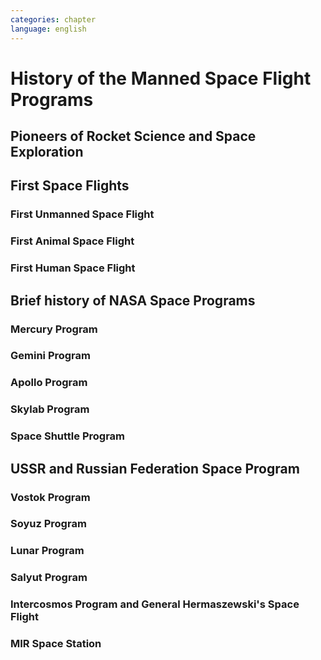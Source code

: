 ```yaml
---
categories: chapter
language: english
---
```


# History of the Manned Space Flight Programs

## Pioneers of Rocket Science and Space Exploration

## First Space Flights
### First Unmanned Space Flight
### First Animal Space Flight
### First Human Space Flight

## Brief history of NASA Space Programs
### Mercury Program
### Gemini Program
### Apollo Program
### Skylab Program
### Space Shuttle Program

## USSR and Russian Federation Space Program
### Vostok Program
### Soyuz Program
### Lunar Program
### Salyut Program
### Intercosmos Program and General Hermaszewski's Space Flight
### MIR Space Station
